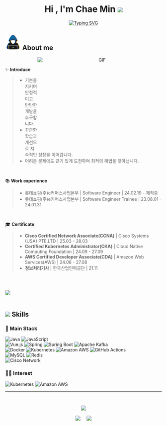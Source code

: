 <h1 align="center"><b>Hi , I'm Chae Min </b><img src="https://media.giphy.com/media/hvRJCLFzcasrR4ia7z/giphy.gif" width="35"></h1>

<p align="center">
  <a href="https://git.io/typing-svg"><img src="https://readme-typing-svg.demolab.com?font=Time+New+Roman&size=25&duration=3000&pause=1000&center=true&vCenter=true&width=600&height=100&lines=Software+Engineer;Love+to+Learn+new+tech" alt="Typing SVG" /></a>
</p>
	
## <picture><img src = "./assets/images/about_me.gif" width = 50px></picture> **About me**

<a target="_blank" align="center">
  <img align="right" top="500" height="300" width="400" alt="GIF" src="https://media.giphy.com/media/SWoSkN6DxTszqIKEqv/giphy.gif">
</a>

<br>

✨ **Introduce**

> - 기본을 지키며 안정적이고 탄탄한 개발을 추구합니다.
> - 꾸준한 학습과 개선으로 지속적인 성장을 이어갑니다.
> - 어려운 문제에도 끈기 있게 도전하며 최적의 해법을 찾아냅니다.

</br>

📚 **Work experience**
> - 롯데쇼핑(주)e커머스사업본부 | Software Engineer | 24.02.19 - 재직중
> - 롯데쇼핑(주)e커머스사업본부 | Software Engineer Trainee | 23.08.01 - 24.01.31

</br>

🎓 **Certificate**
> - **Cisco Certified Network Associate(CCNA)** | Cisco Systems (USA) PTE.LTD | 25.03 - 28.03
> - **Certified Kubernetes Administrator(CKA)** | Cloud Native Computing Foundation | 24.09 - 27.09
> - **AWS Certified Developer Associate(CDA)** | Amazon Web Services(AWS) | 24.08 - 27.08
> - **정보처리기사** | 한국산업인력공단 | 21.11

<br><br>

<img src="https://user-images.githubusercontent.com/73097560/115834477-dbab4500-a447-11eb-908a-139a6edaec5c.gif"><br><br>

## <img src="https://media2.giphy.com/media/QssGEmpkyEOhBCb7e1/giphy.gif?cid=ecf05e47a0n3gi1bfqntqmob8g9aid1oyj2wr3ds3mg700bl&rid=giphy.gif" width ="25"><b> Skills</b>

<p align="center">

### 📌 Main Stack
  <img alt="Java" src ="https://img.shields.io/badge/Java-007396?style=for-the-badge&logo=java&logoColor=white">&nbsp;<img alt="JavaScript" src ="https://img.shields.io/badge/JavaScript-F7DF1E?style=for-the-badge&logo=JavaScript&logoColor=white"></br>
  <img alt="Vue.js" src ="https://img.shields.io/badge/Vue.js-4FC08D?style=for-the-badge&logo=Vue.js&logoColor=white">&nbsp;<img alt="Spring" src ="https://img.shields.io/badge/Spring-6DB33F?style=for-the-badge&logo=Spring&logoColor=white">&nbsp;<img alt="Spring Boot" src ="https://img.shields.io/badge/Spring Boot-6DB33F?style=for-the-badge&&logo=springboot&logoColor=white">&nbsp;<img alt="Apache Kafka" src ="https://img.shields.io/badge/Apache Kafka-231F20?style=for-the-badge&&logo=apachekafka&logoColor=white"></br>
  <img alt="Docker" src ="https://img.shields.io/badge/Docker-2496ED?style=for-the-badge&logo=Docker&logoColor=white">&nbsp;<img alt="Kubernetes" src ="https://img.shields.io/badge/Kubernetes-326CE5?style=for-the-badge&&logo=Kubernetes&logoColor=white">&nbsp;<img alt="Amazon AWS" src ="https://img.shields.io/badge/Amazon AWS-232F3E?style=for-the-badge&&logo=amazonwebservices&logoColor=white">&nbsp;<img alt="GitHub Actions" src ="https://img.shields.io/badge/GitHub Actions-2088FF?style=for-the-badge&logo=githubactions&logoColor=white"></br>
  <img alt="MySQL" src ="https://img.shields.io/badge/MySQL-4479A1?style=for-the-badge&logo=MySQL&logoColor=white">&nbsp;<img alt="Redis" src ="https://img.shields.io/badge/REDIS-FF4438?style=for-the-badge&logo=REDIS&logoColor=white"></br><img alt="Cisco Network" src ="https://img.shields.io/badge/Cisco Network-1BA0D7?style=for-the-badge&logo=Cisco&logoColor=white">

### 🏄‍♂️ Interest
  <img alt="Kubernetes" src ="https://img.shields.io/badge/Kubernetes-326CE5?style=for-the-badge&&logo=Kubernetes&logoColor=white">&nbsp;<img alt="Amazon AWS" src ="https://img.shields.io/badge/Amazon AWS-232F3E?style=for-the-badge&&logo=amazonwebservices&logoColor=white">

</p>

-----

<br>

<div align="center">

![](http://github-profile-summary-cards.vercel.app/api/cards/profile-details?username=CokeLee777&theme=nord_bright)

![](http://github-profile-summary-cards.vercel.app/api/cards/stats?username=CokeLee777&theme=nord_bright) &nbsp; &nbsp; ![](http://github-profile-summary-cards.vercel.app/api/cards/most-commit-language?username=CokeLee777&theme=nord_bright&exclude=html,css)
  
</div>

